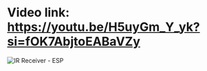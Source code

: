 # Video link: https://youtu.be/H5uyGm_Y_yk?si=fOK7AbjtoEABaVZy

![IR Receiver - ESP](https://github.com/EhabMagdyy/IR-Receiver-ESP/assets/132620660/07ec7504-1e93-48b2-bbb7-d66666f77ea8)
